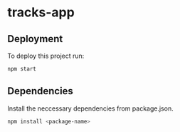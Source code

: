 # tracks-app

## Deployment

To deploy this project run:

```bash
npm start
```

## Dependencies

Install the neccessary dependencies from package.json.

```bash
npm install <package-name>
```
